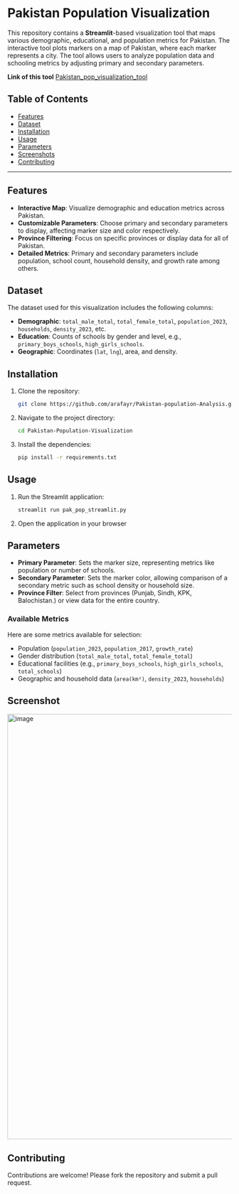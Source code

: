 # Pakistan Population Visualization

This repository contains a **Streamlit**-based visualization tool that maps various demographic, educational, and population metrics for Pakistan. The interactive tool plots markers on a map of Pakistan, where each marker represents a city. The tool allows users to analyze population data and schooling metrics by adjusting primary and secondary parameters.

**Link of this tool** [Pakistan_pop_visualization_tool](https://pakistan-pop-visualization.streamlit.app/)

## Table of Contents
- [Features](#features)
- [Dataset](#dataset)
- [Installation](#installation)
- [Usage](#usage)
- [Parameters](#parameters)
- [Screenshots](#screenshot)
- [Contributing](#contributing)


---

## Features

- **Interactive Map**: Visualize demographic and education metrics across Pakistan.
- **Customizable Parameters**: Choose primary and secondary parameters to display, affecting marker size and color respectively.
- **Province Filtering**: Focus on specific provinces or display data for all of Pakistan.
- **Detailed Metrics**: Primary and secondary parameters include population, school count, household density, and growth rate among others.

## Dataset

The dataset used for this visualization includes the following columns:
- **Demographic**: `total_male_total`, `total_female_total`, `population_2023`, `households`, `density_2023`, etc.
- **Education**: Counts of schools by gender and level, e.g., `primary_boys_schools`, `high_girls_schools`.
- **Geographic**: Coordinates (`lat`, `lng`), area, and density.
  
## Installation

1. Clone the repository:
   ```bash
   git clone https://github.com/arafayr/Pakistan-population-Analysis.git
   ```
2. Navigate to the project directory:
   ```bash
   cd Pakistan-Population-Visualization
   ```
3. Install the dependencies:
   ```bash
   pip install -r requirements.txt
   ```

## Usage

1. Run the Streamlit application:
   ```bash
   streamlit run pak_pop_streamlit.py
   ```
2. Open the application in your browser 

## Parameters

- **Primary Parameter**: Sets the marker size, representing metrics like population or number of schools.
- **Secondary Parameter**: Sets the marker color, allowing comparison of a secondary metric such as school density or household size.
- **Province Filter**: Select from provinces (Punjab, Sindh, KPK, Balochistan.) or view data for the entire country.

### Available Metrics
Here are some metrics available for selection:
- Population (`population_2023`, `population_2017`, `growth_rate`)
- Gender distribution (`total_male_total`, `total_female_total`)
- Educational facilities (e.g., `primary_boys_schools`, `high_girls_schools`, `total_schools`)
- Geographic and household data (`area(km²)`, `density_2023`, `households`)

## Screenshot

<img width="957" alt="image" src="https://github.com/user-attachments/assets/9b7a0d36-6c01-499e-b55a-40a857e80b2f">

## Contributing

Contributions are welcome! Please fork the repository and submit a pull request.
